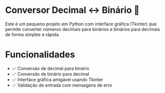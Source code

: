 # Conversor Decimal ↔ Binário 🔢

Este é um pequeno projeto em Python com interface gráfica (Tkinter) que permite converter números decimais para binários e binários para decimais de forma simples e rápida.

# Funcionalidades

- ✅ Conversão de decimal para binário
- ✅ Conversão de binário para decimal
- ✅ Interface gráfica amigável usando Tkinter
- ✅ Validação de entrada com mensagens de erro
